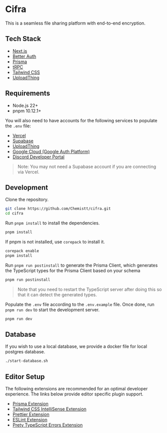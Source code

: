# Cifra

This is a seamless file sharing platform with end-to-end encryption.

## Tech Stack

- [Next.js](https://nextjs.org)
- [Better Auth](https://www.better-auth.com)
- [Prisma](https://prisma.io)
- [tRPC](https://trpc.io)
- [Tailwind CSS](https://tailwindcss.com)
- [UploadThing](https://uploadthing.com)

## Requirements

- Node.js 22+
- pnpm 10.12.1+

You will also need to have accounts for the following services to populate the `.env` file:

- [Vercel](https://vercel.com)
- [Supabase](https://supabase.com)
- [UploadThing](https://uploadthing.com)
- [Google Cloud (Google Auth Platform)](https://console.cloud.google.com)
- [Discord Developer Portal](https://discord.com/developers)

> Note: You may not need a Supabase account if you are connecting via Vercel.

## Development

Clone the repository.

```bash
git clone https://github.com/Chemistt/cifra.git
cd cifra
```

Run `pnpm install` to install the dependencies.

```bash
pnpm install
```

If pnpm is not installed, use `corepack` to install it.

```bash
corepack enable
pnpm install
```

Run `pnpm run postinstall` to generate the Prisma Client, which generates the TypeScript types for the Prisma Client based on your schema

```bash
pnpm run postinstall
```

> Note that you need to restart the TypeScript server after doing this so that it can detect the generated types.

Populate the `.env` file according to the `.env.example` file. Once done, run `pnpm run dev` to start the development server.

```bash
pnpm run dev
```

## Database

If you wish to use a local database, we provide a docker file for local postgres database.

```bash
./start-database.sh
```

## Editor Setup

The following extensions are recommended for an optimal developer experience. The links below provide editor specific plugin support.

- [Prisma Extension](https://www.prisma.io/docs/guides/development-environment/editor-setup)
- [Tailwind CSS IntelliSense Extension](https://tailwindcss.com/docs/editor-setup)
- [Prettier Extension](https://prettier.io/docs/en/editors.html)
- [ESLint Extension](https://eslint.org/docs/latest/user-guide/integrations#editors)
- [Prety TypeScript Errors Extension](https://marketplace.visualstudio.com/items?itemName=yoavbls.pretty-ts-errors)
